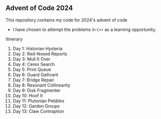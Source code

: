  ## Advent of Code 2024

This repository contains my code for 2024's advent of code

 - I have chosen to attempt the problems in `C++` as a learning opportunity.

Itinerary

1. Day 1: Historian Hysteria
2. Day 2: Red-Nosed Reports
3. Day 3: Mull It Over
4. Day 4: Ceres Search
5. Day 5: Print Queue
6. Day 6: Guard Gallivant
7. Day 7: Bridge Repair
8. Day 8: Resonant Collinearity
9. Day 9: Disk Fragmenter
10. Day 10: Hoof It
11. Day 11: Plutonian Pebbles
12. Day 12: Garden Groups
13. Day 13: Claw Contraption
